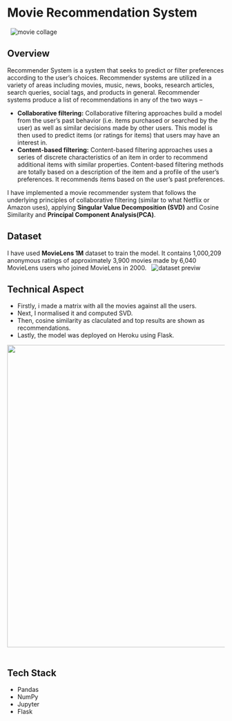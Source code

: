 # Movie Recommendation System
&nbsp;
![movie collage](https://miro.medium.com/max/1797/1*FY2Rb_upY-_m61tFsh8T1w.png)
&nbsp;

## Overview
Recommender System is a system that seeks to predict or filter preferences according to the user’s choices. Recommender systems are utilized in a variety of areas including movies, music, news, books, research articles, search queries, social tags, and products in general. 
Recommender systems produce a list of recommendations in any of the two ways – 
 
* __Collaborative filtering:__ Collaborative filtering approaches build a model from the user’s past behavior (i.e. items purchased or searched by the user) as well as similar   decisions made by other users. This model is then used to predict items (or ratings for items) that users may have an interest in.
* __Content-based filtering:__ Content-based filtering approaches uses a series of discrete characteristics of an item in order to recommend additional items with similar properties. Content-based filtering methods are totally based on a description of the item and a profile of the user’s preferences. It recommends items based on the user’s past preferences.

I have implemented a movie recommender system that follows the underlying principles of collaborative filtering (similar to what Netflix or Amazon uses), applying __Singular Value Decomposition (SVD)__ and Cosine Similarity and __Principal Component Analysis(PCA)__.

## Dataset
I have used __MovieLens 1M__ dataset to train the model. It contains 1,000,209 anonymous ratings of approximately 3,900 movies made by 6,040 MovieLens users who joined MovieLens in 2000.
&nbsp;
![dataset previw](https://media.geeksforgeeks.org/wp-content/uploads/7-40.png)
&nbsp;

## Technical Aspect

* Firstly, i made a matrix with all the movies against all the users.
* Next, I normalised it and computed SVD.
* Then, cosine similarity as claculated and top results are shown as recommendations.
* Lastly, the model was deployed on Heroku using Flask.
&nbsp;
<img src="https://miro.medium.com/max/1313/1*x8gTiprhLs7zflmEn1UjAQ.png" width="700" height="700">
&nbsp;

## Tech Stack

* Pandas
* NumPy
* Jupyter
* Flask

